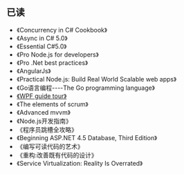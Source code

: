 ## 已读
* 《Concurrency in C# Cookbook》
* 《Async in C# 5.0》
* 《Essential C#5.0》
* 《Pro Node.js for developers》
* 《Pro .Net best practices》
* 《AngularJs》
* 《Practical Node.js: Build Real World Scalable web apps》
* 《Go语言编程----The Go programming language》
* [《WPF guide tour》](http://www.codeproject.com/Articles/18232/A-Guided-Tour-of-WPF-Part-XAML)
* 《The elements of scrum》
* 《Advanced mvvm》
* 《Node.js开发指南》
* 《程序员跳槽全攻略》
* 《Beginning ASP.NET 4.5 Database, Third Edition》
* 《编写可读代码的艺术》
* 《重构:改善既有代码的设计》
* 《Service Virtualization: Reality Is Overrated》